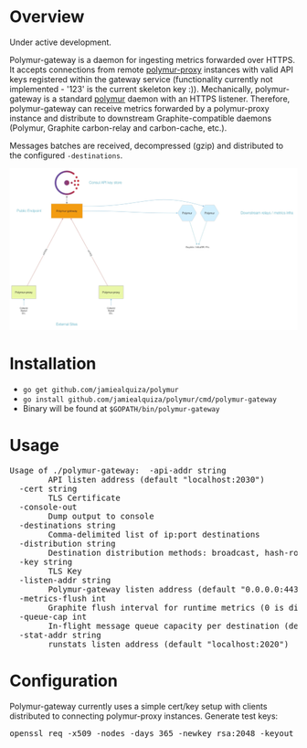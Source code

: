 # Overview

Under active development.

Polymur-gateway is a daemon for ingesting metrics forwarded over HTTPS. It accepts connections from remote [polymur-proxy](https://github.com/jamiealquiza/polymur/tree/master/cmd/polymur-proxy) instances with valid API keys registered within the gateway service (functionality currently not implemented - '123' is the current skeleton key :)). Mechanically, polymur-gateway is a standard [polymur](https://github.com/jamiealquiza/polymur) daemon with an HTTPS listener. Therefore, polymur-gateway can receive metrics forwarded by a polymur-proxy instance and distribute to downstream Graphite-compatible daemons (Polymur, Graphite carbon-relay and carbon-cache, etc.).

Messages batches are received, decompressed (gzip) and distributed to the configured `-destinations`.

![ScreenShot](https://raw.githubusercontent.com/jamiealquiza/catpics/master/polymur-proxy-gateway.png)

# Installation

- `go get github.com/jamiealquiza/polymur`
- `go install github.com/jamiealquiza/polymur/cmd/polymur-gateway`
- Binary will be found at `$GOPATH/bin/polymur-gateway`

# Usage

<pre>
Usage of ./polymur-gateway:  -api-addr string
        API listen address (default "localhost:2030")
  -cert string
        TLS Certificate
  -console-out
        Dump output to console
  -destinations string
        Comma-delimited list of ip:port destinations
  -distribution string
        Destination distribution methods: broadcast, hash-route (default "broadcast")
  -key string
        TLS Key
  -listen-addr string
        Polymur-gateway listen address (default "0.0.0.0:443")
  -metrics-flush int
        Graphite flush interval for runtime metrics (0 is disabled)
  -queue-cap int
        In-flight message queue capacity per destination (default 4096)
  -stat-addr string
        runstats listen address (default "localhost:2020")
</pre>

# Configuration

Polymur-gateway currently uses a simple cert/key setup with clients distributed to connecting polymur-proxy instances. Generate test keys:
<pre>
openssl req -x509 -nodes -days 365 -newkey rsa:2048 -keyout key.pem -out cert.pem
</pre>
